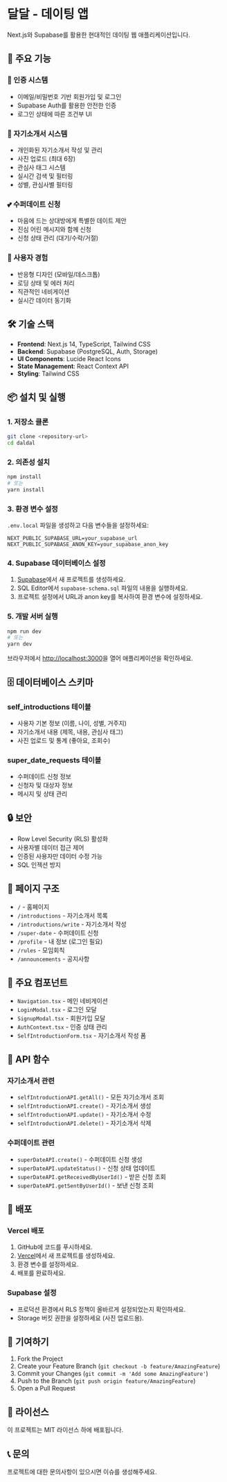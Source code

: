 # 달달 - 데이팅 앱

Next.js와 Supabase를 활용한 현대적인 데이팅 웹 애플리케이션입니다.

## 🚀 주요 기능

### 🔐 인증 시스템

- 이메일/비밀번호 기반 회원가입 및 로그인
- Supabase Auth를 활용한 안전한 인증
- 로그인 상태에 따른 조건부 UI

### 📝 자기소개서 시스템

- 개인화된 자기소개서 작성 및 관리
- 사진 업로드 (최대 6장)
- 관심사 태그 시스템
- 실시간 검색 및 필터링
- 성별, 관심사별 필터링

### 💕 수퍼데이트 신청

- 마음에 드는 상대방에게 특별한 데이트 제안
- 진심 어린 메시지와 함께 신청
- 신청 상태 관리 (대기/수락/거절)

### 🎨 사용자 경험

- 반응형 디자인 (모바일/데스크톱)
- 로딩 상태 및 에러 처리
- 직관적인 네비게이션
- 실시간 데이터 동기화

## 🛠 기술 스택

- **Frontend**: Next.js 14, TypeScript, Tailwind CSS
- **Backend**: Supabase (PostgreSQL, Auth, Storage)
- **UI Components**: Lucide React Icons
- **State Management**: React Context API
- **Styling**: Tailwind CSS

## 📦 설치 및 실행

### 1. 저장소 클론

```bash
git clone <repository-url>
cd daldal
```

### 2. 의존성 설치

```bash
npm install
# 또는
yarn install
```

### 3. 환경 변수 설정

`.env.local` 파일을 생성하고 다음 변수들을 설정하세요:

```env
NEXT_PUBLIC_SUPABASE_URL=your_supabase_url
NEXT_PUBLIC_SUPABASE_ANON_KEY=your_supabase_anon_key
```

### 4. Supabase 데이터베이스 설정

1. [Supabase](https://supabase.com)에서 새 프로젝트를 생성하세요.
2. SQL Editor에서 `supabase-schema.sql` 파일의 내용을 실행하세요.
3. 프로젝트 설정에서 URL과 anon key를 복사하여 환경 변수에 설정하세요.

### 5. 개발 서버 실행

```bash
npm run dev
# 또는
yarn dev
```

브라우저에서 [http://localhost:3000](http://localhost:3000)을 열어 애플리케이션을 확인하세요.

## 🗄 데이터베이스 스키마

### self_introductions 테이블

- 사용자 기본 정보 (이름, 나이, 성별, 거주지)
- 자기소개서 내용 (제목, 내용, 관심사 태그)
- 사진 업로드 및 통계 (좋아요, 조회수)

### super_date_requests 테이블

- 수퍼데이트 신청 정보
- 신청자 및 대상자 정보
- 메시지 및 상태 관리

## 🔒 보안

- Row Level Security (RLS) 활성화
- 사용자별 데이터 접근 제어
- 인증된 사용자만 데이터 수정 가능
- SQL 인젝션 방지

## 📱 페이지 구조

- `/` - 홈페이지
- `/introductions` - 자기소개서 목록
- `/introductions/write` - 자기소개서 작성
- `/super-date` - 수퍼데이트 신청
- `/profile` - 내 정보 (로그인 필요)
- `/rules` - 모임회칙
- `/announcements` - 공지사항

## 🎯 주요 컴포넌트

- `Navigation.tsx` - 메인 네비게이션
- `LoginModal.tsx` - 로그인 모달
- `SignupModal.tsx` - 회원가입 모달
- `AuthContext.tsx` - 인증 상태 관리
- `SelfIntroductionForm.tsx` - 자기소개서 작성 폼

## 🔧 API 함수

### 자기소개서 관련

- `selfIntroductionAPI.getAll()` - 모든 자기소개서 조회
- `selfIntroductionAPI.create()` - 자기소개서 생성
- `selfIntroductionAPI.update()` - 자기소개서 수정
- `selfIntroductionAPI.delete()` - 자기소개서 삭제

### 수퍼데이트 관련

- `superDateAPI.create()` - 수퍼데이트 신청 생성
- `superDateAPI.updateStatus()` - 신청 상태 업데이트
- `superDateAPI.getReceivedByUserId()` - 받은 신청 조회
- `superDateAPI.getSentByUserId()` - 보낸 신청 조회

## 🚀 배포

### Vercel 배포

1. GitHub에 코드를 푸시하세요.
2. [Vercel](https://vercel.com)에서 새 프로젝트를 생성하세요.
3. 환경 변수를 설정하세요.
4. 배포를 완료하세요.

### Supabase 설정

- 프로덕션 환경에서 RLS 정책이 올바르게 설정되었는지 확인하세요.
- Storage 버킷 권한을 설정하세요 (사진 업로드용).

## 🤝 기여하기

1. Fork the Project
2. Create your Feature Branch (`git checkout -b feature/AmazingFeature`)
3. Commit your Changes (`git commit -m 'Add some AmazingFeature'`)
4. Push to the Branch (`git push origin feature/AmazingFeature`)
5. Open a Pull Request

## 📄 라이선스

이 프로젝트는 MIT 라이선스 하에 배포됩니다.

## 📞 문의

프로젝트에 대한 문의사항이 있으시면 이슈를 생성해주세요.

